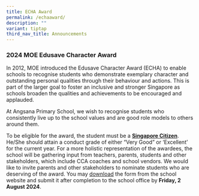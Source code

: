 ```yaml
---
title: ECHA Award
permalink: /echaaward/
description: ""
variant: tiptap
third_nav_title: Announcements
---
```

<h3>2024 MOE Edusave Character Award</h3>
<p>In 2012, MOE introduced the Edusave Character Award (ECHA) to enable schools
to recognise students who demonstrate exemplary character and outstanding
personal qualities through their behaviour and actions. This is part of
the larger goal to foster an inclusive and stronger Singapore as schools
broaden the qualities and achievements to be encouraged and applauded.</p>
<p>At Angsana Primary School, we wish to recognise students who consistently
live up to the school values and are good role models to others around
them.</p>
<p>To be eligible for the award, the student must be a <strong><u>Singapore Citizen</u></strong>.
He/She should attain a conduct grade of either “Very Good” or ‘Excellent’
for the current year. For a more holistic representation of the awardees,
the school will be gathering input from teachers, parents, students and
other stakeholders, which include CCA coaches and school vendors. We would
like to invite parents and other stakeholders to nominate students who
are deserving of the award. You may <a href="/files/2023%20echa%20nomination%20form.pdf" rel="noopener noreferrer nofollow" target="_blank">download</a> the form
from the school website and submit it after completion to the school office
by <strong>Friday, 2 August 2024</strong>.</p>
